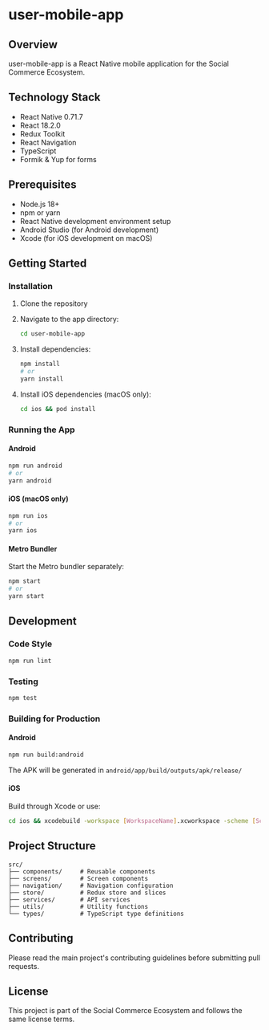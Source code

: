 # user-mobile-app

## Overview
user-mobile-app is a React Native mobile application for the Social Commerce Ecosystem.

## Technology Stack
- React Native 0.71.7
- React 18.2.0
- Redux Toolkit
- React Navigation
- TypeScript
- Formik & Yup for forms

## Prerequisites
- Node.js 18+
- npm or yarn
- React Native development environment setup
- Android Studio (for Android development)
- Xcode (for iOS development on macOS)

## Getting Started

### Installation
1. Clone the repository
2. Navigate to the app directory:
   ```bash
   cd user-mobile-app
   ```

3. Install dependencies:
   ```bash
   npm install
   # or
   yarn install
   ```

4. Install iOS dependencies (macOS only):
   ```bash
   cd ios && pod install
   ```

### Running the App

#### Android
```bash
npm run android
# or
yarn android
```

#### iOS (macOS only)
```bash
npm run ios
# or
yarn ios
```

#### Metro Bundler
Start the Metro bundler separately:
```bash
npm start
# or
yarn start
```

## Development

### Code Style
```bash
npm run lint
```

### Testing
```bash
npm test
```

### Building for Production

#### Android
```bash
npm run build:android
```

The APK will be generated in `android/app/build/outputs/apk/release/`

#### iOS
Build through Xcode or use:
```bash
cd ios && xcodebuild -workspace [WorkspaceName].xcworkspace -scheme [SchemeName] -configuration Release
```

## Project Structure
```
src/
├── components/     # Reusable components
├── screens/        # Screen components
├── navigation/     # Navigation configuration
├── store/          # Redux store and slices
├── services/       # API services
├── utils/          # Utility functions
└── types/          # TypeScript type definitions
```

## Contributing
Please read the main project's contributing guidelines before submitting pull requests.

## License
This project is part of the Social Commerce Ecosystem and follows the same license terms.
